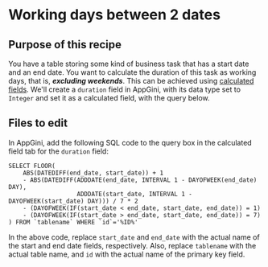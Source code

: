 # Working days between 2 dates
## Purpose of this recipe
You have a table storing some kind of business task that has a start date and an end date.
You want to calculate the duration of this task as working days, that is, **_excluding weekends_**.
This can be achieved using [calculated fields](https://bigprof.com/appgini/help/calculated-fields).
We'll create a `duration` field in AppGini, with its data type set to `Integer` and set it as
a calculated field, with the query below.

## Files to edit
In AppGini, add the following SQL code to the query box in the calculated field tab for the `duration` field:

```
SELECT FLOOR(
    ABS(DATEDIFF(end_date, start_date)) + 1
    - ABS(DATEDIFF(ADDDATE(end_date, INTERVAL 1 - DAYOFWEEK(end_date) DAY),
                   ADDDATE(start_date, INTERVAL 1 - DAYOFWEEK(start_date) DAY))) / 7 * 2
    - (DAYOFWEEK(IF(start_date < end_date, start_date, end_date)) = 1)
    - (DAYOFWEEK(IF(start_date > end_date, start_date, end_date)) = 7)
) FROM `tablename` WHERE `id`='%ID%'
```
In the above code, replace `start_date` and `end_date` with the actual name of the start  and end date fields, respectively.
Also, replace `tablename` with the actual table name, and `id` with the actual name of the primary key field.
